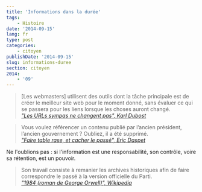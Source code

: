 ```yaml
---
title: 'Informations dans la durée'
tags:
    - Histoire
date: '2014-09-15'
lang: fr
type: post
categories:
    - citoyen
publishDate: '2014-09-15'
slug: informations-duree
section: citoyen
2014:
    - '09'
---
```


> [Les webmasters] utilisent des outils dont la tâche principale est de créer le meilleur site web pour le moment donné, sans évaluer ce qui se passera pour les liens lorsque les choses auront changé.  
>   <cite>["Les URLs sympas ne changent pas", Karl Dubost](http://www.la-grange.net/w3c/Style/URI "&quot;Les URLs sympas ne changent pas&quot;, Karl Dubost")</cite>

>   Vous voulez référencer un contenu publié par l’ancien président, l’ancien gouvernement&nbsp;? Oubliez, il a été supprimé.  
>   <cite>["Faire table rase, et cacher le passé", Eric Daspet](https://n.survol.fr/n/faire-table-rase-et-cacher-le-passe "&quot;Faire table rase, et cacher le passé&quot;, Eric Daspet")</cite>

Ne l'oublions pas&nbsp;: si l'information est une responsabilité, son contrôle, voire sa rétention, est un pouvoir.

> Son travail consiste à remanier les archives historiques afin de faire correspondre le passé à la version officielle du Parti.  
>   <cite>["1984 (roman de George Orwell)", Wikipedia](http://www.wikiwand.com/fr/1984_(roman) "&quot;1984 (roman)&quot;, Wikipedia")</cite>
